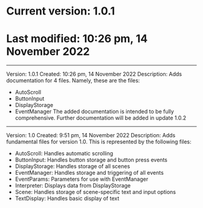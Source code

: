 # Current version: 1.0.1
# Last modified: 10:26 pm, 14 November 2022
---
Version: 1.0.1
Created: 10:26 pm, 14 November 2022
Description: Adds documentation for 4 files. Namely, these are the files:
- AutoScroll
- ButtonInput
- DisplayStorage
- EventManager
The added documentation is intended to be fully comprehensive. Further documentation will be added in update 1.0.2
---
Version: 1.0
Created: 9:51 pm, 14 November 2022
Description: Adds fundamental files for version 1.0. This is represented by the following files:
- AutoScroll: Handles automatic scrolling
- ButtonInput: Handles button storage and button press events
- DisplayStorage: Handles storage of all scenes
- EventManager: Handles storage and triggering of all events
- EventParams: Parameters for use with EventManager
- Interpreter: Displays data from DisplayStorage
- Scene: Handles storage of scene-specific text and input options
- TextDisplay: Handles basic display of text
